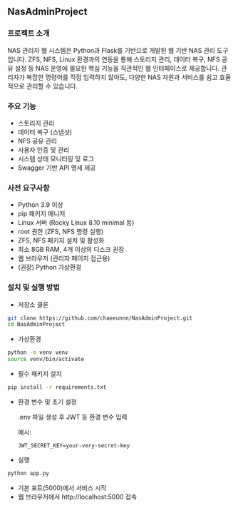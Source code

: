 ## NasAdminProject
### 프로젝트 소개
NAS 관리자 웹 시스템은 Python과 Flask를 기반으로 개발된 웹 기반 NAS 관리 도구입니다.
ZFS, NFS, Linux 환경과의 연동을 통해 스토리지 관리, 데이터 복구, NFS 공유 설정 등 NAS 운영에 필요한 핵심 기능을 직관적인 웹 인터페이스로 제공합니다.
관리자가 복잡한 명령어를 직접 입력하지 않아도, 다양한 NAS 자원과 서비스를 쉽고 효율적으로 관리할 수 있습니다.

### 주요 기능
* 스토리지 관리
* 데이터 복구 (스냅샷)
* NFS 공유 관리
* 사용자 인증 및 관리
* 시스템 상태 모니터링 및 로그
* Swagger 기반 API 명세 제공

### 사전 요구사항
* Python 3.9 이상
* pip 패키지 매니저
* Linux 서버 (Rocky Linux 8.10 minimal 등)
* root 권한 (ZFS, NFS 명령 실행)
* ZFS, NFS 패키지 설치 및 활성화
* 최소 8GB RAM, 4개 이상의 디스크 권장
* 웹 브라우저 (관리자 페이지 접근용)
* (권장) Python 가상환경

### 설치 및 실행 방법
* 저장소 클론
```bash
git clone https://github.com/chaeeunnn/NasAdminProject.git
cd NasAdminProject
```
* 가상환경
```bash
python -m venv venv
source venv/bin/activate
```
* 필수 패키지 설치
```bash
pip install -r requirements.txt
```
* 환경 변수 및 초기 설정

  .env 파일 생성 후 JWT 등 환경 변수 입력

  예시:
  ```
  JWT_SECRET_KEY=your-very-secret-key
  ```
* 실행
```bash
python app.py
```
  * 기본 포트(5000)에서 서비스 시작
  * 웹 브라우저에서 http://localhost:5000 접속
